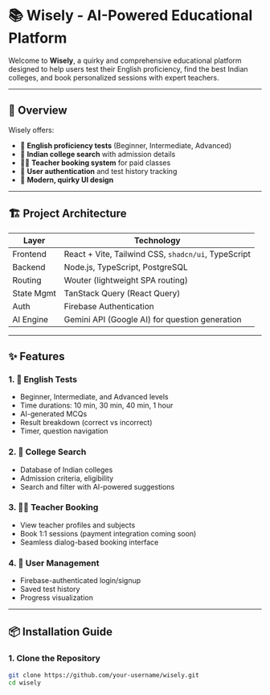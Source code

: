 # 📚 Wisely - AI-Powered Educational Platform

Welcome to **Wisely**, a quirky and comprehensive educational platform designed to help users test their English proficiency, find the best Indian colleges, and book personalized sessions with expert teachers.

---

## 🚀 Overview

Wisely offers:
- 🎯 **English proficiency tests** (Beginner, Intermediate, Advanced)
- 🏫 **Indian college search** with admission details
- 👩‍🏫 **Teacher booking system** for paid classes
- 🔐 **User authentication** and test history tracking
- 🎨 **Modern, quirky UI design**

---

## 🏗️ Project Architecture

| Layer       | Technology                                      |
|-------------|--------------------------------------------------|
| Frontend    | React + Vite, Tailwind CSS, `shadcn/ui`, TypeScript |
| Backend     | Node.js, TypeScript, PostgreSQL                 |
| Routing     | Wouter (lightweight SPA routing)                |
| State Mgmt  | TanStack Query (React Query)                    |
| Auth        | Firebase Authentication                         |
| AI Engine   | Gemini API (Google AI) for question generation  |

---

## ✨ Features

### 1. 📘 English Tests
- Beginner, Intermediate, and Advanced levels
- Time durations: 10 min, 30 min, 40 min, 1 hour
- AI-generated MCQs
- Result breakdown (correct vs incorrect)
- Timer, question navigation

### 2. 🏫 College Search
- Database of Indian colleges
- Admission criteria, eligibility
- Search and filter with AI-powered suggestions

### 3. 👩‍🏫 Teacher Booking
- View teacher profiles and subjects
- Book 1:1 sessions (payment integration coming soon)
- Seamless dialog-based booking interface

### 4. 👤 User Management
- Firebase-authenticated login/signup
- Saved test history
- Progress visualization

---

## 📦 Installation Guide

### 1. **Clone the Repository**

```bash
git clone https://github.com/your-username/wisely.git
cd wisely
